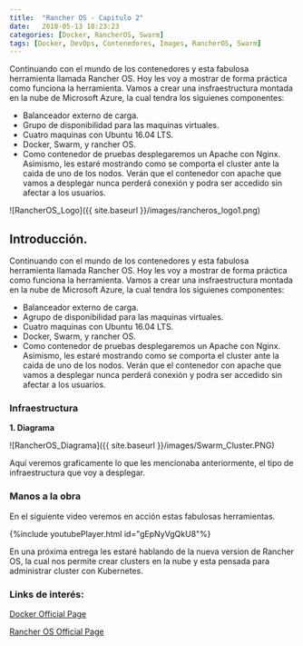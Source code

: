 ```yaml
---
title:  "Rancher OS - Capitulo 2"
date:   2018-05-13 18:23:23
categories: [Docker, RancherOS, Swarm]
tags: [Docker, DevOps, Contenedores, Images, RancherOS, Swarm]
---
```

Continuando con el mundo de los contenedores y esta fabulosa herramienta llamada Rancher OS. Hoy les voy a mostrar de forma práctica como funciona la herramienta. Vamos a crear una insfraestructura montada en la nube de Microsoft Azure, la cual tendra los siguienes componentes:
- Balanceador externo de carga.
- Grupo de disponibilidad para las maquinas virtuales.
- Cuatro maquinas con Ubuntu 16.04 LTS.
- Docker, Swarm, y rancher OS.
- Como contenedor de pruebas desplegaremos un Apache con Nginx.
Asimismo, les estaré mostrando como se comporta el cluster ante la caida de uno de los nodos. Verán que el contenedor con apache que vamos a desplegar nunca perderá conexión y podra ser accedido sin afectar a los usuarios.

![RancherOS_Logo]({{ site.baseurl }}/images/rancheros_logo1.png)

## Introducción. ##

Continuando con el mundo de los contenedores y esta fabulosa herramienta llamada Rancher OS. Hoy les voy a mostrar de forma práctica como funciona la herramienta. Vamos a crear una insfraestructura montada en la nube de Microsoft Azure, la cual tendra los siguienes componentes:
- Balanceador externo de carga.
- Agrupo de disponibilidad para las maquinas virtuales.
- Cuatro maquinas con Ubuntu 16.04 LTS.
- Docker, Swarm, y rancher OS.
- Como contenedor de pruebas desplegaremos un Apache con Nginx.
Asimismo, les estaré mostrando como se comporta el cluster ante la caida de uno de los nodos. Verán que el contenedor con apache que vamos a desplegar nunca perderá conexión y podra ser accedido sin afectar a los usuarios.

### Infraestructura ###

**1. Diagrama**

![RancherOS_Diagrama]({{ site.baseurl }}/images/Swarm_Cluster.PNG)

Aquí veremos graficamente lo que les mencionaba anteriormente, el tipo de infraestructura que voy a desplegar.

### Manos a la obra ###

En el siguiente video veremos en acción estas fabulosas herramientas.

{%include youtubePlayer.html id="gEpNyVgQkU8"%}

En una próxima entrega les estaré hablando de la nueva version de Rancher OS, la cual nos permite crear clusters en la nube y esta pensada para administrar cluster con Kubernetes.

### Links de interés: ###

[Docker Official Page][Docker]

[Rancher OS Official Page][RancherOS]

[Docker]: https://www.docker.com/

[RancherOS]: https://rancher.com/rancher-os/
